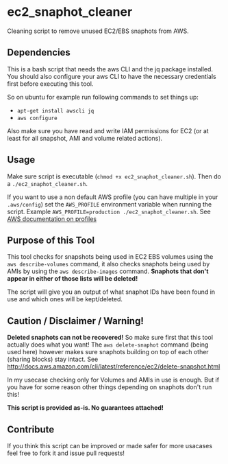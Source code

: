 # ec2_snaphot_cleaner
Cleaning script to remove unused EC2/EBS snaphots from AWS.

## Dependencies
This is a bash script that needs the aws CLI and the jq package installed.
You should also configure your aws CLI to have the necessary credentials first before executing this tool.

So on ubuntu for example run following commands to set things up:
* `apt-get install awscli jq`
* `aws configure`

Also make sure you have read and write IAM permissions for EC2 (or at least for all snapshot, AMI and volume related actions).

## Usage
Make sure script is executable (`chmod +x ec2_snaphot_cleaner.sh`). Then do a `./ec2_snaphot_cleaner.sh`.

If you want to use a non default AWS profile (you can have multiple in your `.aws/config`) set the `AWS_PROFILE` environment variable when running the script.
Example `AWS_PROFILE=production ./ec2_snaphot_cleaner.sh`.
See [AWS documentation on profiles](http://docs.aws.amazon.com/cli/latest/userguide/cli-chap-getting-started.html#cli-multiple-profiles)

## Purpose of this Tool
This tool checks for snapshots being used in EC2 EBS volumes using the `aws describe-volumes` command, it
also checks snaphots being used by AMIs by using the `aws describe-images` command.
**Snaphots that don't appear in either of those lists will be deleted!**

The script will give you an output of what snaphot IDs have been found in use and which ones will be kept/deleted.

## Caution / Disclaimer / Warning!
**Deleted snaphots can not be recovered!** So make sure first that this tool actually does what you want! The `aws delete-snaphot` command (being used here) however
makes sure snaphots building on top of each other (sharing blocks) stay intact. See http://docs.aws.amazon.com/cli/latest/reference/ec2/delete-snapshot.html

In my usecase checking only for Volumes and AMIs in use is enough. But if you have for some reason other things depending on snaphots don't run this!

**This script is provided as-is. No guarantees attached!**

## Contribute
If you think this script can be improved or made safer for more usacases feel free to fork it and issue pull requests!
